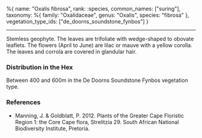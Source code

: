 %{
name: "Oxalis fibrosa",
rank: :species,
common_names: ["suring"],
taxonomy: %{
family: "Oxalidaceae",
genus: "Oxalis",
species: "fibrosa"
},
vegetation_type_ids: ["de_doorns_soundstone_fynbos"]
}

---

Stemless geophyte. The leaves are trifoliate with wedge-shaped to obovate leaflets. The flowers (April to June) are lilac or mauve with a yellow corolla.
The leaves and corrola are covered in glandular hair.

<!-- read more -->

### Distribution in the Hex

Between 400 and 600m in the De Doorns Soundstone Fynbos vegetation type.

### References

- Manning, J. & Goldblatt, P. 2012. Plants of the Greater Cape Floristic Region 1: the Core Cape flora, Strelitzia 29. South African National Biodiversity Institute, Pretoria.
